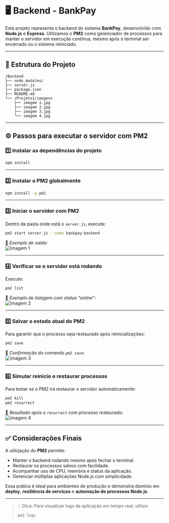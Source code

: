 # 🖥️ Backend - BankPay

Este projeto representa o backend do sistema **BankPay**, desenvolvido com **Node.js** e **Express**. Utilizamos o **PM2** como gerenciador de processos para manter o servidor em execução contínua, mesmo após o terminal ser encerrado ou o sistema reiniciado.

---

## 📁 Estrutura do Projeto

```
/Backend
├── node_modules/
├── server.js
├── package.json
├── README.md
└── /Projeto1/imagens
    ├── imagem 1.jpg
    ├── imagem 2.jpg
    ├── imagem 3.jpg
    └── imagem 4.jpg
```

---

## ⚙️ Passos para executar o servidor com PM2

### 1️⃣ Instalar as dependências do projeto

```bash
npm install
```

---

### 2️⃣ Instalar o PM2 globalmente

```bash
npm install -g pm2
```

---

### 3️⃣ Iniciar o servidor com PM2

Dentro da pasta onde está o `server.js`, execute:

```bash
pm2 start server.js --name bankpay-backend
```

📸 *Exemplo de saída:*  
![imagem 1](https://github.com/user-attachments/assets/02c0d9ba-52f0-47a1-80f9-f4d87148df81)


---

### 4️⃣ Verificar se o servidor está rodando

Execute:

```bash
pm2 list
```

📸 *Exemplo de listagem com status "online":*  
![imagem 2](https://github.com/user-attachments/assets/7d6c03c9-264a-4625-8f65-316ba08e39b8)


---

### 5️⃣ Salvar o estado atual do PM2

Para garantir que o processo seja restaurado após reinicializações:

```bash
pm2 save
```

📸 *Confirmação do comando `pm2 save`:*  
![imagem 3](https://github.com/user-attachments/assets/8dd0edac-4d53-40a6-b955-87947485b1b3)


---

### 6️⃣ Simular reinício e restaurar processos

Para testar se o PM2 irá restaurar o servidor automaticamente:

```bash
pm2 kill
pm2 resurrect
```

📸 *Resultado após o `resurrect` com processo restaurado:*  
![imagem 4](https://github.com/user-attachments/assets/1a21174f-ce61-4257-9886-c2e67448f13c)


---

## ✅ Considerações Finais

A utilização do **PM2** permite:

- Manter o backend rodando mesmo após fechar o terminal.
- Restaurar os processos salvos com facilidade.
- Acompanhar uso de CPU, memória e status da aplicação.
- Gerenciar múltiplas aplicações Node.js com simplicidade.

Essa prática é ideal para ambientes de produção e demonstra domínio em **deploy**, **resiliência de serviços** e **automação de processos Node.js**.

---

> 💡 Dica: Para visualizar logs da aplicação em tempo real, utilize:
> ```bash
> pm2 logs
> ```
